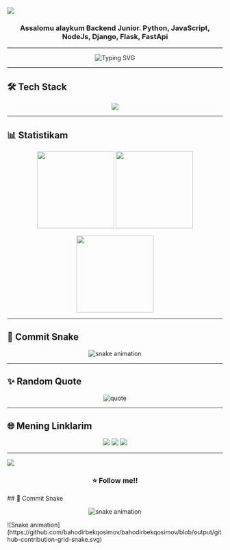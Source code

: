 <!-- Banner -->
<img src="https://capsule-render.vercel.app/api?type=waving&color=gradient&height=180&section=header&text=👋%20Salom%2C%20men%20Bahodirbek!&fontSize=40&fontColor=fff&animation=twinkling&fontAlignY=35" />

<h3 align="center">Assalomu alaykum
Backend Junior. Python, JavaScript, NodeJs, Django, Flask, FastApi
</h3>

---

<!-- Typing SVG -->
<p align="center">
  <img src="https://readme-typing-svg.demolab.com?font=Fira+Code&size=22&pause=1000&color=00FFEA&center=true&vCenter=true&width=550&lines=Node.js+%7C+PostgreSQL+%7C+Linux+%7C+JavaScript;Kiberxavfsizlik+meni+ruh+lantiradi;O‘rganish+hech+qachon+to‘xtamaydi;Hayot+bu+kod,+kod+bu+hayot!+🔥" alt="Typing SVG" />
</p>

---

## 🛠️ Tech Stack
<p align="center">
  <img src="https://skillicons.dev/icons?i=js,nodejs,postgres,linux,git,github,vscode,html,css,docker" />
</p>

---

## 📊 Statistikam
<p align="center">
  <img src="https://github-readme-stats.vercel.app/api?username=USERNAME&show_icons=true&theme=tokyonight&hide_border=true&border_radius=20" height="180"/>
  <img src="https://github-readme-stats.vercel.app/api/top-langs/?username=USERNAME&layout=compact&theme=tokyonight&hide_border=true&border_radius=20" height="180"/>
</p>

<p align="center">
  <img src="https://streak-stats.demolab.com?user=USERNAME&theme=tokyonight&hide_border=true&border_radius=20" height="180"/>
</p>

---

## 🐍 Commit Snake
<p align="center">
  <img src="https://github.com/USERNAME/USERNAME/blob/output/github-contribution-grid-snake.svg" alt="snake animation"/>
</p>

---

## ✨ Random Quote
<p align="center">
  <img src="https://quotes-github-readme.vercel.app/api?type=horizontal&theme=radical" alt="quote"/>
</p>

---

## 🌐 Mening Linklarim
<p align="center">
  <a href="https://t.me/bahodirbekqosimov"><img src="https://img.shields.io/badge/Telegram-2CA5E0?style=for-the-badge&logo=telegram&logoColor=white"></a>
  <a href="mailto:bahodirbek20090405@gmail.com"><img src="https://img.shields.io/badge/Email-D14836?style=for-the-badge&logo=gmail&logoColor=white"></a>
  <a href="https://bahodirbek.uz"><img src="https://img.shields.io/badge/Portfolio-000000?style=for-the-badge&logo=vercel&logoColor=white"></a>
</p>

---

<img src="https://capsule-render.vercel.app/api?type=waving&color=gradient&height=120&section=footer"/>
<h3 align="center">⭐️ Follow me!!</h3>
## 🐍 Commit Snake
<p align="center">
  <img src="https://github.com/bahodirbekqosimov/bahodirbekqosimov/blob/output/github-contribution-grid-snake.svg" alt="snake animation"/>
</p>
![Snake animation](https://github.com/bahodirbekqosimov/bahodirbekqosimov/blob/output/github-contribution-grid-snake.svg)
